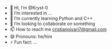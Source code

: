 - 👋 Hi, I’m @Kryst-0
- 👀 I’m interested in ...
- 🌱 I’m currently learning Python and C++
- 💞️ I’m looking to collaborate on something
- 📫 How to reach me cristianpivari7@gmail.com
- 😄 Pronouns: he/him
- ⚡ Fun fact: ...

<!---
Kryst-0/Kryst-0 is a ✨ special ✨ repository because its `README.md` (this file) appears on your GitHub profile.
You can click the Preview link to take a look at your changes.
--->
